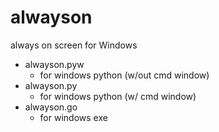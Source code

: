 # alwayson
always on screen for Windows
- alwayson.pyw
  - for windows python (w/out cmd window)
- alwayson.py
  - for windows python (w/ cmd window)
- alwayson.go
  - for windows exe
  